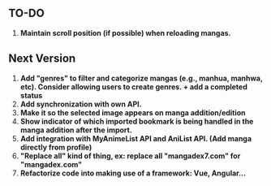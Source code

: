 
## TO-DO

1. **Maintain scroll position (if possible) when reloading mangas.**

## Next Version

1. **Add "genres" to filter and categorize mangas (e.g., manhua, manhwa, etc). Consider allowing users to create genres. + add a completed status**
2. **Add synchronization with own API.**
3. **Make it so the selected image appears on manga addition/edition**
4. **Show indicator of which imported bookmark is being handled in the manga addition after the import.**
5. **Add integration with MyAnimeList API and AniList API. (Add manga directly from profile)**
6. **"Replace all" kind of thing, ex: replace all "mangadex7.com" for "mangadex.com"**
7. **Refactorize code into making use of a framework: Vue, Angular...**
